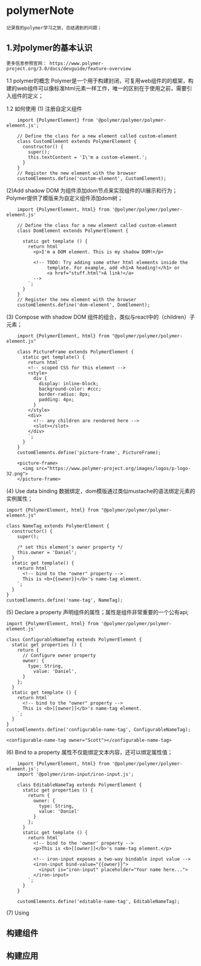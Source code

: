 # polymerNote
    记录我的polymer学习之旅，总结遇到的问题；



## 1.对polymer的基本认识
    更多信息参照官网： https://www.polymer-project.org/3.0/docs/devguide/feature-overview
1.1 polymer的概念
    Polymer是一个用于构建封闭，可复用web组件的的框架，构建的web组件可以像标准html元素一样工作，唯一的区别在于使用之前，需要引入组件的定义；

1.2 如何使用
(1) 注册自定义组件
```
    import {PolymerElement} from '@polymer/polymer/polymer-element.js';

    // Define the class for a new element called custom-element
    class CustomElement extends PolymerElement {
      constructor() {
        super();
        this.textContent = 'I\'m a custom-element.';
      }
    }
    // Register the new element with the browser
    customElements.define('custom-element', CustomElement);
```

(2)Add shadow DOM
    为组件添加dom节点来实现组件的UI展示和行为；Polymer提供了模版来为自定义组件添加dom树；
```
    import {PolymerElement, html} from '@polymer/polymer/polymer-element.js'

    // Define the class for a new element called custom-element
    class DomElement extends PolymerElement {

      static get template () {
        return html`
          <p>I'm a DOM element. This is my shadow DOM!</p>

          <!-- TODO: Try adding some other html elements inside the
               template. For example, add <h1>A heading!</h1> or
               <a href="stuff.html">A link!</a>
          -->
        `;
      }
    }
    // Register the new element with the browser
    customElements.define('dom-element', DomElement);
```

(3) Compose with shadow DOM
组件的组合，类似与react中的（children）子元素；
```
    import {PolymerElement, html} from "@polymer/polymer/polymer-element.js"

    class PictureFrame extends PolymerElement {
      static get template() {
        return html`
        <!-- scoped CSS for this element -->
        <style>
          div {
            display: inline-block;
            background-color: #ccc;
            border-radius: 8px;
            padding: 4px;
          }
        </style>
        <div>
          <!-- any children are rendered here -->
          <slot></slot>
        </div>
        `;
      }
    }
    customElements.define('picture-frame', PictureFrame);

    <picture-frame>
      <img src="https://www.polymer-project.org/images/logos/p-logo-32.png">
    </picture-frame>
```

(4) Use data binding
    数据绑定，dom模版通过类似mustache的语法绑定元素的实例属性；
```
import {PolymerElement, html} from "@polymer/polymer/polymer-element.js"

class NameTag extends PolymerElement {
  constructor() {
    super();

    /* set this element's owner property */
    this.owner = 'Daniel';
  }
  static get template() {
    return html`
      <!-- bind to the "owner" property -->
      This is <b>{{owner}}</b>'s name-tag element.
    `;
  }
}
customElements.define('name-tag', NameTag);
```

(5) Declare a property
声明组件的属性；属性是组件非常重要的一个公有api;

```
import {PolymerElement, html} from '@polymer/polymer/polymer-element.js'

class ConfigurableNameTag extends PolymerElement {
  static get properties () {
    return {
      // Configure owner property
      owner: {
        type: String,
          value: 'Daniel',
      }
    };
  }
  static get template () {
    return html`
      <!-- bind to the "owner" property -->
      This is <b>[[owner]]</b>'s name-tag element.
    `;
  }
}
customElements.define('configurable-name-tag', ConfigurableNameTag);

<configurable-name-tag owner="Scott"></configurable-name-tag>
```


(6) Bind to a property
    属性不仅能绑定文本内容，还可以绑定属性值；
```
    import {PolymerElement, html} from '@polymer/polymer/polymer-element.js';
    import '@polymer/iron-input/iron-input.js';

    class EditableNameTag extends PolymerElement {
      static get properties () {
        return {
          owner: {
            type: String,
            value: 'Daniel'
          }
        };
      }
      static get template () {
        return html`
          <!-- bind to the 'owner' property -->
          <p>This is <b>[[owner]]</b>'s name-tag element.</p>

          <!-- iron-input exposes a two-way bindable input value -->
          <iron-input bind-value="{{owner}}">
            <input is="iron-input" placeholder="Your name here...">
          </iron-input>
        `;
      }
    }

    customElements.define('editable-name-tag', EditableNameTag);
```




(7) Using

## 构建组件



## 构建应用
